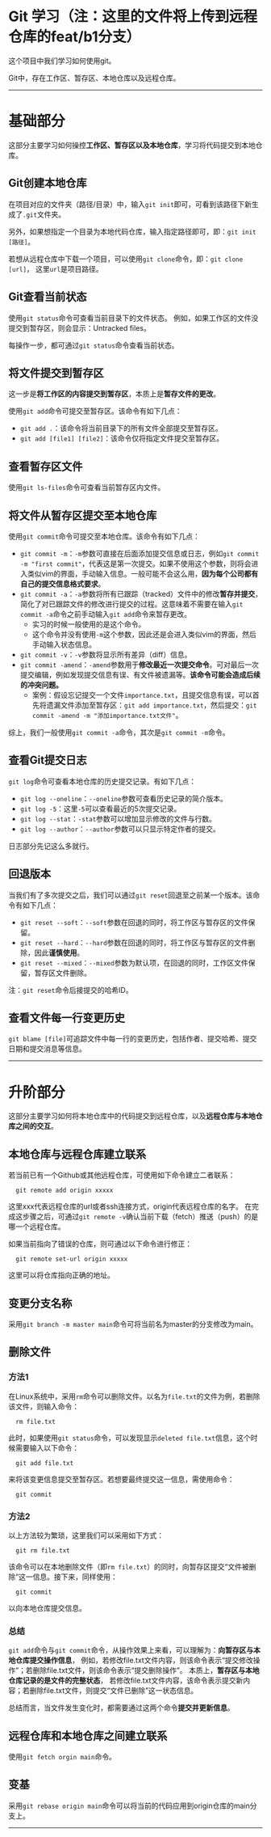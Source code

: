 # Git 学习（注：这里的文件将上传到远程仓库的feat/b1分支）
这个项目中我们学习如何使用git。

Git中，存在工作区、暂存区、本地仓库以及远程仓库。

---
# 基础部分
这部分主要学习如何操控**工作区、暂存区以及本地仓库**，学习将代码提交到本地仓库。

## Git创建本地仓库
在项目对应的文件夹（路径/目录）中，输入`git init`即可，可看到该路径下新生成了`.git`文件夹。

另外，如果想指定一个目录为本地代码仓库，输入指定路径即可，即：`git init [路径]`。

若想从远程仓库中下载一个项目，可以使用`git clone`命令，即：`git clone [url]`，
这里`url`是项目路径。

## Git查看当前状态
使用`git status`命令可查看当前目录下的文件状态。
例如，如果工作区的文件没提交到暂存区，则会显示：Untracked files。

每操作一步，都可通过`git status`命令查看当前状态。

## 将文件提交到暂存区
这一步是**将工作区的内容提交到暂存区**，本质上是**暂存文件的更改**。

使用`git add`命令可提交至暂存区。该命令有如下几点：
* `git add .`：该命令将当前目录下的所有文件全部提交至暂存区。
* `git add [file1] [file2]`：该命令仅将指定文件提交至暂存区。

## 查看暂存区文件
使用`git ls-files`命令可查看当前暂存区内文件。

## 将文件从暂存区提交至本地仓库
使用`git commit`命令可提交至本地仓库。该命令有如下几点：
* `git commit -m`：`-m`参数可直接在后面添加提交信息或日志，例如`git commit -m "first commit"`，代表这是第一次提交。如果不使用这个参数，则将会进入类似vim的界面，手动输入信息。一般可能不会这么用，**因为每个公司都有自己的提交信息格式要求**。
* `git commit -a`：`-a`参数将所有已跟踪（tracked）文件中的修改**暂存并提交**，简化了对已跟踪文件的修改进行提交的过程。这意味着不需要在输入`git commit -a`命令之前手动输入`git add`命令来暂存更改。
  * 实习的时候一般使用的是这个命令。
  * 这个命令并没有使用`-m`这个参数，因此还是会进入类似vim的界面，然后手动输入状态信息。
* `git commit -v`：`-v`参数将显示所有差异（diff）信息。
* `git commit -amend`：`-amend`参数用于**修改最近一次提交命令**。可对最后一次提交编辑，例如发现提交信息有误、有文件被遗漏等。**该命令可能会造成后续的冲突问题。**
  * 案例：假设忘记提交一个文件`importance.txt`，且提交信息有误，可以首先将遗漏文件添加至暂存区：`git add importance.txt`，然后提交：`git commit -amend -m "添加importance.txt文件"`。

综上，我们一般使用`git commit -a`命令，其次是`git commit -m`命令。

## 查看Git提交日志
`git log`命令可查看本地仓库的历史提交记录。有如下几点：
* `git log --oneline`：`--oneline`参数可查看历史记录的简介版本。
* `git log -5`：这里`-5`可以查看最近的5次提交记录。
* `git log --stat`：`-stat`参数可以增加显示修改的文件与行数。
* `git log --author`：`--author`参数可以只显示特定作者的提交。

日志部分先记这么多就行。

## 回退版本
当我们有了多次提交之后，我们可以通过`git reset`回退至之前某一个版本。该命令有如下几点：
* `git reset --soft`：`--soft`参数在回退的同时，将工作区与暂存区的文件保留。
* `git reset --hard`：`--hard`参数在回退的同时，将工作区与暂存区的文件删除，因此**谨慎使用**。
* `git reset --mixed`：`--mixed`参数为默认项，在回退的同时，工作区文件保留，暂存区文件删除。

注：`git reset`命令后接提交的哈希ID。

## 查看文件每一行变更历史
`git blame [file]`可追踪文件中每一行的变更历史，包括作者、提交哈希、提交日期和提交消息等信息。

---
# 升阶部分
这部分主要学习如何将本地仓库中的代码提交到远程仓库，以及**远程仓库与本地仓库之间的交互**。

## 本地仓库与远程仓库建立联系
若当前已有一个Github或其他远程仓库，可使用如下命令建立二者联系：
```shell
  git remote add origin xxxxx
```
这里xxx代表远程仓库的url或者ssh连接方式，origin代表远程仓库的名字。
在完成这步骤之后，可通过`git remote -v`确认当前下载（fetch）推送（push）的是哪一个远程仓库。

如果当前指向了错误的仓库，则可通过以下命令进行修正：
```shell
  git remote set-url origin xxxxx
```
这里可以将仓库指向正确的地址。

## 变更分支名称
采用`git branch -m master main`命令可将当前名为master的分支修改为main。

## 删除文件
### 方法1
在Linux系统中，采用`rm`命令可以删除文件。以名为`file.txt`的文件为例，若删除该文件，则输入命令：
```shell
  rm file.txt
```
此时，如果使用`git status`命令，可以发现显示`deleted file.txt`信息，这个时候需要输入以下命令：
```shell
  git add file.txt
```
来将该变更信息提交至暂存区。若想要最终提交这一信息，需使用命令：
```shell
  git commit
```

### 方法2
以上方法较为繁琐，这里我们可以采用如下方式：
```shell
  git rm file.txt
```
该命令可以在本地删除文件（即`rm file.txt`）的同时，向暂存区提交“文件被删除”这一信息。接下来，同样使用：
```shell
  git commit
```
以向本地仓库提交信息。

### 总结
`git add`命令与`git commit`命令，从操作效果上来看，可以理解为：**向暂存区与本地仓库提交操作信息**，
例如，若修改file.txt文件内容，则该命令表示“提交修改操作”；若删除file.txt文件，则该命令表示“提交删除操作”。
本质上，**暂存区与本地仓库记录的是文件的完整状态**，
若修改file.txt文件内容，该命令表示提交新内容；若删除file.txt文件，则提交“文件已删除”这一状态信息。

总结而言，当文件发生变化时，都需要通过这两个命令**提交并更新信息**。

## 远程仓库和本地仓库之间建立联系
使用`git fetch orgin main`命令。

## 变基
采用`git rebase origin main`命令可以将当前的代码应用到origin仓库的main分支上。

---


